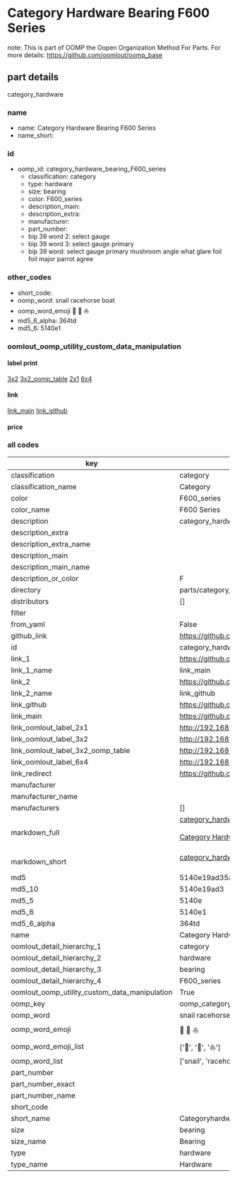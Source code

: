 # Category Hardware Bearing F600 Series  

note: This is part of OOMP the Oopen Organization Method For Parts. For more details: https://github.com/oomlout/oomp_base

##  part details
  



category_hardware



### name
* name: Category Hardware Bearing F600 Series
* name_short: 
### id
* oomp_id: category_hardware_bearing_F600_series
  * classification: category
  * type: hardware
  * size: bearing
  * color: F600_series
  * description_main: 
  * description_extra: 
  * manufacturer: 
  * part_number: 
  * bip 39 word 2: select gauge
  * bip 39 word 3: select gauge primary
  * bip 39 word: select gauge primary mushroom angle what glare foil foil major parrot agree

### other_codes
* short_code: 
* oomp_word: snail racehorse boat
* oomp_word_emoji :snail: :racehorse: :boat:
* md5_6_alpha: 364td
* md5_6: 5140e1






### oomlout_oomp_utility_custom_data_manipulation
#### label print
[3x2](http://192.168.1.245:1112/?label=oomp%20364td)
[3x2_oomp_table](http://192.168.1.108:1112/?label=oomp%20364td)
[2x1](http://192.168.1.242:1112/?label=oomp%20364td)
[6x4](http://192.168.1.55:1112/?label=oomp%20364td)    

#### link

[link_main](https://github.com/oomlout/oomlout_oomp_version_1_messy/tree/main/parts/category_hardware_bearing_F600_series) [link_github](https://github.com/oomlout/oomlout_oomp_version_1_messy/tree/main/parts/category_hardware_bearing_F600_series)                             

#### price







### all codes 
| key | value |  
| --- | --- |  
| classification | category |  
| classification_name | Category |  
| color | F600_series |  
| color_name | F600 Series |  
| description | category_hardware |  
| description_extra |  |  
| description_extra_name |  |  
| description_main |  |  
| description_main_name |  |  
| description_or_color | F  |  
| directory | parts/category_hardware_bearing_F600_series |  
| distributors | [] |  
| filter |  |  
| from_yaml | False |  
| github_link | https://github.com/oomlout/oomlout_oomp_part_src/tree/main/parts/category_hardware_bearing_F600_series |  
| id | category_hardware_bearing_F600_series |  
| link_1 | https://github.com/oomlout/oomlout_oomp_version_1_messy/tree/main/parts/category_hardware_bearing_F600_series |  
| link_1_name | link_main |  
| link_2 | https://github.com/oomlout/oomlout_oomp_version_1_messy/tree/main/parts/category_hardware_bearing_F600_series |  
| link_2_name | link_github |  
| link_github | https://github.com/oomlout/oomlout_oomp_version_1_messy/tree/main/parts/category_hardware_bearing_F600_series |  
| link_main | https://github.com/oomlout/oomlout_oomp_version_1_messy/tree/main/parts/category_hardware_bearing_F600_series |  
| link_oomlout_label_2x1 | http://192.168.1.242:1112/?label=oomp%20364td |  
| link_oomlout_label_3x2 | http://192.168.1.245:1112/?label=oomp%20364td |  
| link_oomlout_label_3x2_oomp_table | http://192.168.1.108:1112/?label=oomp%20364td |  
| link_oomlout_label_6x4 | http://192.168.1.55:1112/?label=oomp%20364td |  
| link_redirect | https://github.com/oomlout/oomlout_oomp_version_1_messy/tree/main/parts/category_hardware_bearing_F600_series |  
| manufacturer |  |  
| manufacturer_name |  |  
| manufacturers | [] |  
| markdown_full | [category_hardware_bearing_F600_series](none)<br>[](none)<br>[Category Hardware Bearing F600 Series](none)<br><br> |  
| markdown_short | [category_hardware_bearing_F600_series](none)<br><br> |  
| md5 | 5140e19ad35a6c5be704691d5558261a |  
| md5_10 | 5140e19ad3 |  
| md5_5 | 5140e |  
| md5_6 | 5140e1 |  
| md5_6_alpha | 364td |  
| name | Category Hardware Bearing F600 Series |  
| oomlout_detail_hierarchy_1 | category |  
| oomlout_detail_hierarchy_2 | hardware |  
| oomlout_detail_hierarchy_3 | bearing |  
| oomlout_detail_hierarchy_4 | F600_series |  
| oomlout_oomp_utility_custom_data_manipulation | True |  
| oomp_key | oomp_category_hardware_bearing_F600_series |  
| oomp_word | snail racehorse boat |  
| oomp_word_emoji | :snail: :racehorse: :boat: |  
| oomp_word_emoji_list | [':snail:', ':racehorse:', ':boat:'] |  
| oomp_word_list | ['snail', 'racehorse', 'boat'] |  
| part_number |  |  
| part_number_exact |  |  
| part_number_name |  |  
| short_code |  |  
| short_name | Categoryhardware |  
| size | bearing |  
| size_name | Bearing |  
| type | hardware |  
| type_name | Hardware |  
